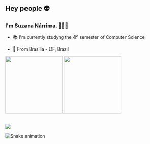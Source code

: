 <!--
**Narrima/Narrima** is a ✨ _special_ ✨ repository because its `README.md` (this file) appears on your GitHub profile.

Here are some ideas to get you started:

- 🔭 I’m currently working on ...
- 🌱 I’m currently learning ...
- 👯 I’m looking to collaborate on ...
- 🤔 I’m looking for help with ...
- 💬 Ask me about ...
- 📫 How to reach me: ...
- 😄 Pronouns: ...
- ⚡ Fun fact: ...
-->
## Hey people :alien:



### I'm Suzana Nárrima. 👩🏽‍💻

* 📚 I'm currently studyng the 4º semester of Computer Science

* 🏡 From Brasília - DF, Brazil

 <div>
  <a href="https://www.linkedin.com/in/suzananarrima/">
  <img height="180em" src="https://github-readme-stats.vercel.app/api?username=narrima&show_icons=true&theme=dark&include_all_commits=true&count_private=true"/>
  <img height="180em" src="https://github-readme-stats.vercel.app/api/top-langs/?username=narrima&layout=compact&langs_count=7&theme=dark"/>
 </div>

##
                                                                                                                                          
<div>
   <a href="https://www.linkedin.com/in/suzananarrima/" target="_blank"><img src="https://img.shields.io/badge/-LinkedIn-%230077B5?style=for-the-badge&logo=linkedin&logoColor=white" target="_blank"></a>
<div>
  
![Snake animation](https://www.linkedin.com/in/suzananarrima/narrima/blob/output/github-contribution-grid-snake.svg)
